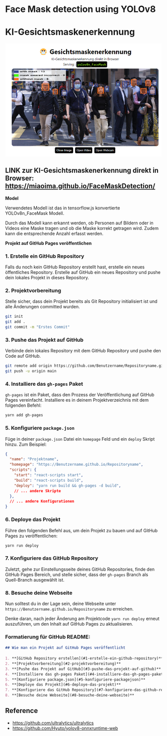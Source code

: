 # Face Mask detection using YOLOv8
# KI-Gesichtsmaskenerkennung

<p align="center">
  <img src="./sample.png" />
</p>

**LINK zur KI-Gesichtsmaskenerkennung direkt in Browser:**
  https://miaoima.github.io/FaceMaskDetection/
---

**Model**

Verwendetes Modell ist das in tensorflow.js konvertierte YOLOv8n_FaceMask Modell.

Durch das Modell kann erkannt werden, ob Personen auf Bildern oder in Videos eine Maske tragen und ob die Maske korrekt getragen wird. Zudem kann die entsprechende Anzahl erfasst werden.

**Projekt auf GitHub Pages veröffentlichen**

### 1. Erstelle ein GitHub Repository
Falls du noch kein GitHub Repository erstellt hast, erstelle ein neues öffentliches Repository. Erstelle auf GitHub ein neues Repository und pushe dein lokales Projekt in dieses Repository.

### 2. Projektvorbereitung
Stelle sicher, dass dein Projekt bereits als Git Repository initialisiert ist und alle Änderungen committed wurden.

```sh
git init
git add .
git commit -m "Erstes Commit"
```

### 3. Pushe das Projekt auf GitHub
Verbinde dein lokales Repository mit dem GitHub Repository und pushe den Code auf GitHub.

```sh
git remote add origin https://github.com/Benutzername/Repositoryname.git
git push -u origin main
```

### 4. Installiere das `gh-pages` Paket
`gh-pages` ist ein Paket, dass den Prozess der Veröffentlichung auf GitHub Pages vereinfacht. Installiere es in deinem Projektverzeichnis mit dem folgenden Befehl:

```sh
yarn add gh-pages
```

### 5. Konfiguriere `package.json`
Füge in deiner `package.json` Datei ein `homepage` Feld und ein `deploy` Skript hinzu. Zum Beispiel:

```json
{
  "name": "Projektname",
  "homepage": "https://Benutzername.github.io/Repositoryname",
  "scripts": {
    "start": "react-scripts start",
    "build": "react-scripts build",
    "deploy": "yarn run build && gh-pages -d build",
    // ... andere Skripte
  },
  // ... andere Konfigurationen
}
```

### 6. Deploye das Projekt
Führe den folgenden Befehl aus, um dein Projekt zu bauen und auf GitHub Pages zu veröffentlichen:

```sh
yarn run deploy
```

### 7. Konfiguriere das GitHub Repository
Zuletzt, gehe zur Einstellungsseite deines GitHub Repositories, finde den GitHub Pages Bereich, und stelle sicher, dass der `gh-pages` Branch als Quell-Branch ausgewählt ist.

### 8. Besuche deine Webseite
Nun solltest du in der Lage sein, deine Webseite unter `https://Benutzername.github.io/Repositoryname` zu erreichen.

Denke daran, nach jeder Änderung am Projektcode `yarn run deploy` erneut auszuführen, um den Inhalt auf GitHub Pages zu aktualisieren.

### Formatierung für GitHub README:
```markdown
## Wie man ein Projekt auf GitHub Pages veröffentlicht

1. **[GitHub Repository erstellen](#1-erstelle-ein-github-repository)**
2. **[Projektvorbereitung](#2-projektvorbereitung)**
3. **[Pushe das Projekt auf GitHub](#3-pushe-das-projekt-auf-github)**
4. **[Installiere das gh-pages Paket](#4-installiere-das-gh-pages-paket)**
5. **[Konfiguriere package.json](#5-konfiguriere-packagejson)**
6. **[Deploye das Projekt](#6-deploye-das-projekt)**
7. **[Konfiguriere das GitHub Repository](#7-konfiguriere-das-github-repository)**
8. **[Besuche deine Webseite](#8-besuche-deine-webseite)**
```
## Reference

- https://github.com/ultralytics/ultralytics
- https://github.com/Hyuto/yolov8-onnxruntime-web
